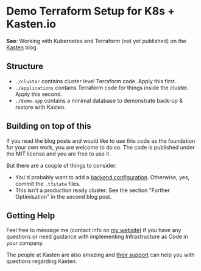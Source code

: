 # Demo Terraform Setup for K8s + Kasten.io

**See**: Working with Kubernetes and Terraform (not yet published) on the [Kasten](https://www.kasten.io/) blog.

## Structure

- `./cluster` contains cluster level Terraform code. Apply this first.
- `./applications` contains Terraform code for things inside the cluster. Apply this second.
- `./demo-app` contains a minimal database to demonstrate back-up & restore with Kasten.

## Building on top of this

If you read the blog posts and would like to use this code as the foundation for your own work, you are welcome to do so.
The code is published under the MIT license and you are free to use it.

But there are a couple of things to consider:

- You'd probably want to add a [backend configuration](https://www.terraform.io/docs/language/settings/backends/configuration.html). Otherwise, yes, commit the `.tfstate` files.
- This isn't a production ready cluster. See the section "Further Optimisation" in the second blog post.

## Getting Help

Feel free to message me (contact info on [my website](https://kneilmann.tech/)) if you have any questions or need
guidance with implementing Infrastructure as Code in your company.

The people at Kasten are also amazing and [their support](https://www.kasten.io/contactus/) can help you with questions regarding Kasten.
